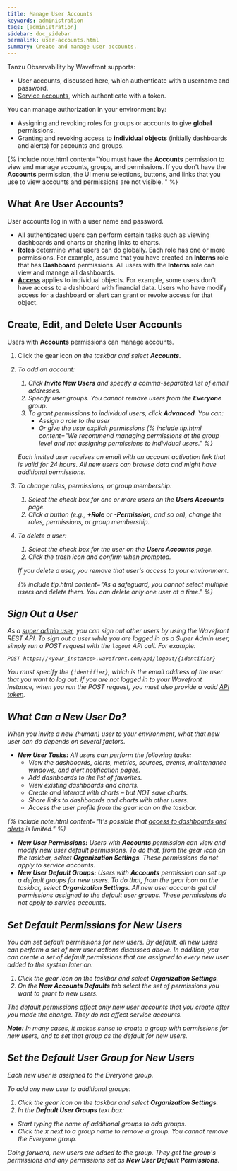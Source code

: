 ```yaml
---
title: Manage User Accounts
keywords: administration
tags: [administration]
sidebar: doc_sidebar
permalink: user-accounts.html
summary: Create and manage user accounts.
---
```


Tanzu Observability by Wavefront supports:
* User accounts, discussed here, which authenticate with a username and password.
* [Service accounts](service-accounts.html), which authenticate with a token.

You can manage authorization in your environment by:
* Assigning and revoking roles for groups or accounts to give **global** permissions.
* Granting and revoking access to **individual objects** (initially dashboards and alerts) for accounts and groups.

{% include note.html content="You must have the **Accounts** permission to view and manage accounts, groups, and permissions. If you don't have the **Accounts** permission, the UI menu selections, buttons, and links that you use to view accounts and permissions are not visible. " %}


## What Are User Accounts?

User accounts log in with a user name and password.
* All authenticated users can perform certain tasks such as viewing dashboards and charts or sharing links to charts.
* **Roles** determine what users can do globally. Each role has one or more permissions. For example, assume that you have created an **Interns** role that has **Dashboard** permissions. All users with the **Interns** role can view and manage all dashboards.
* **[Access](access.html)** applies to individual objects. For example, some users don't have access to a dashboard with financial data. Users who have modify access for a dashboard or alert can grant or revoke access for that object.

## Create, Edit, and Delete User Accounts

Users with **Accounts** permissions can manage accounts.

1. Click the gear icon <i class="fa fa-cog"/> on the taskbar and select **Accounts**.
2. To add an account:
   1. Click **Invite New Users** and specify a comma-separated list of email addresses.
   2. Specify user groups. You cannot remove users from the **Everyone** group.
   3. To grant permissions to individual users, click **Advanced**. You can:
      * Assign a role to the user
      * Or give the user explicit permissions
   {% include tip.html content="We recommend managing permissions at the group level and not assigning permissions to individual users." %}

   Each invited user receives an email with an account activation link that is valid for 24 hours. All new users can browse data and might have additional permissions.
3. To change roles, permissions, or group membership:
   1. Select the check box for one or more users on the **Users Accounts** page.
   2. Click a button (e.g., **+Role** or **-Permission**, and so on), change the roles, permissions, or group membership.
4. To delete a user:
   1. Select the check box for the user on the **Users Accounts** page.
   2. Click the trash icon and confirm when prompted.

   If you delete a user, you remove that user's access to your environment.

   {% include tip.html content="As a safeguard, you cannot select multiple users and delete them. You can delete only one user at a time." %}

## Sign Out a User

As a [super admin user](authorization.html#who-is-the-super-admin-user), you can sign out other users by using the Wavefront REST API. To sign out a user while you are logged in as a Super Admin user, simply run a POST request with the `logout` API call. For example:

```
POST https://<your_instance>.wavefront.com/api/logout/{identifier}
```

You must specify the `{identifier}`, which is the email address of the user that you want to log out. If you are not logged in to your Wavefront instance, when you run the POST request, you must also provide a valid [API token](wavefront_api.html#generating-an-api-token).

## What Can a New User Do?

When you invite a new (human) user to your environment, what that new user can do depends on several factors.

- **New User Tasks:** All users can perform the following tasks:
  * View the dashboards, alerts, metrics, sources, events, maintenance windows, and alert notification pages.
  * Add dashboards to the list of favorites.
  * View existing dashboards and charts.
  * Create and interact with charts – but NOT save charts.
  * Share links to dashboards and charts with other users.
  * Access the user profile from the gear icon <i class="fa fa-cog"/> on the taskbar.

{% include note.html content="It's possible that [access to dashboards and alerts](access.html#how-access-control-works) is limited." %}


- **New User Permissions:** Users with **Accounts** permission can view and modify new user default permissions. To do that, from the gear icon <i class="fa fa-cog"/> on the taskbar, select **Organization Settings**. These permissions *do not* apply to service accounts.
- **New User Default Groups:** Users with **Accounts** permission can set up a default groups for new users. To do that, from the gear icon <i class="fa fa-cog"/> on the taskbar, select **Organization Settings**.  All new user accounts get all permissions assigned to the default user groups. These permissions *do not* apply to service accounts.

## Set Default Permissions for New Users

You can set default permissions for new users. By default, all new users can perform a set of new user actions discussed above. In addition, you can create a set of default permissions that are assigned to every new user added to the system later on:

1. Click the gear icon <i class="fa fa-cog"/> on the taskbar and select **Organization Settings**.
2. On the **New Accounts Defaults** tab select the set of permissions you want to grant to new users.

The default permissions affect only new user accounts that you create after you made the change. They do not affect service accounts.

**Note:** In many cases, it makes sense to create a group with permissions for new users, and to set that group as the default for new users.

## Set the Default User Group for New Users

Each new user is assigned to the Everyone group.

To add any new user to additional groups:

1. Click the gear icon <i class="fa fa-cog"/> on the taskbar and select **Organization Settings**.
2. In the **Default User Groups** text box:
  * Start typing the name of additional groups to add groups.
  * Click the **x** next to a group name to remove a group. You cannot remove the Everyone group.

Going forward, new users are added to the group. They get the group's permissions and any permissions set as **New User Default Permissions**.
